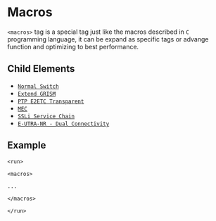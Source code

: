 Macros
=========

`<macros>` tag is a special tag just like the macros described in `C` programming language, it can be expand as specific tags or advange function and optimizing to best performance.

<h2>Child Elements</h2>

* [`Normal Switch`](Element/run/macros/normal_switch.md)
* [`Extend GRISM`](Element/run/macros/extend_grism.md)
* [`PTP E2ETC Transparent`](Element/run/macros/ptp_e2etc_transparent.md)
* [`MEC`](Element/run/macros/mec.md)
* [`SSLi Service Chain`](Element/run/macros/ssli_service_chain.md)
* [`E-UTRA-NR - Dual Connectivity`](Element/run/macros/en_dc.md)

<h2>Example</h2>

```
<run>

<macros>

...

</macros>

</run>
```
